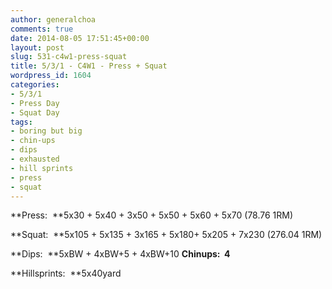 ```yaml
---
author: generalchoa
comments: true
date: 2014-08-05 17:51:45+00:00
layout: post
slug: 531-c4w1-press-squat
title: 5/3/1 - C4W1 - Press + Squat
wordpress_id: 1604
categories:
- 5/3/1
- Press Day
- Squat Day
tags:
- boring but big
- chin-ups
- dips
- exhausted
- hill sprints
- press
- squat
---
```


**Press:  **5x30 + 5x40 + 3x50 + 5x50 + 5x60 + 5x70 (78.76 1RM)

**Squat:  **5x105 + 5x135 + 3x165 + 5x180+ 5x205 + 7x230 (276.04 1RM)

**Dips:  **5xBW + 4xBW+5 + 4xBW+10
**Chinups:  4**

**Hillsprints:  **5x40yard


